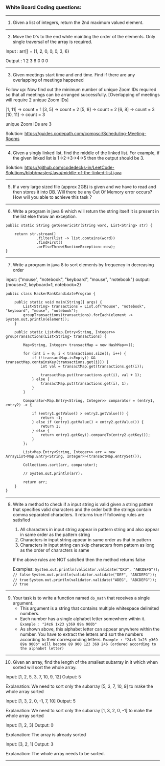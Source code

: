 ### White Board Coding questions:

---------------------------------------------------------------------------------------------------------------------------------------------------
1. Given a list of integers, return the 2nd maximum valued element.

---------------------------------------------------------------------------------------------------------------------------------------------------

2. Move the 0's to the end while mainting the order of the elements. Only single traversal of the array is required.

Input : arr[]  = {1, 2, 0, 0, 0, 3, 6}

Output : 1 2 3 6 0 0 0

---------------------------------------------------------------------------------------------------------------------------------------------------

3. Given meetings start time and end time. Find if there are any overlapping of meetings happened

Follow up: Now find out the minimum number of unique Zoom IDs required so that all meetings can be arranged successfully. [Overlapping of meetings will require 2 unique Zoom IDs]

[1, 11] -> count = 1
[3, 5] -> count = 2
[5, 9] -> count = 2
[6, 8] -> count = 3
[10, 11] -> count = 3

unique Zoom IDs are 3

Solution: https://guides.codepath.com/compsci/Scheduling-Meeting-Rooms

---------------------------------------------------------------------------------------------------------------------------------------------------

4. Given a singly linked list, find the middle of the linked list.
For example, if the given linked list is 1->2->3->4->5 then the output should be 3.

Solution: https://github.com/codedecks-in/LeetCode-Solutions/blob/master/Java/middle-of-the-linked-list.java

---------------------------------------------------------------------------------------------------------------------------------------------------

5. If a very large sized file (approx 2GB) is given and we have to read and then stores it into DB. Will there be any Out Of Memory error occurs?
How will you able to achieve this task ?

---------------------------------------------------------------------------------------------------------------------------------------------------

6. Write a program in java 8 which will return the string itself it is present in the list else throw an exception.

```
public static String getGenericStr(String word, List<String> str) {
		
    return str.stream()
              .filter(list -> list.contains(word))
              .findFirst()
              .orElseThrow(RuntimeException::new);
}
```
---------------------------------------------------------------------------------------------------------------------------------------------------

7. Write a program in java 8 to sort elements by frequency in decreasing order

input: {"mouse", "notebook", "keyboard", "mouse", "notebook"}
output: {mouse=2, keyboard=1, notebook=2}

```
public class HackerRankCandidateProgram {

	public static void main(String[] args) {
		List<String> transactions = List.of("mouse", "notebook", "keyboard", "mouse", "notebook");
		groupTransactions(transactions).forEach(element -> System.out.println(element));
	}

	public static List<Map.Entry<String, Integer>> groupTransactions(List<String> transactions) {

		Map<String, Integer> transactMap = new HashMap<>();

		for (int i = 0; i < transactions.size(); i++) {
			if (!transactMap.isEmpty() && transactMap.containsKey(transactions.get(i))) {
				int val = transactMap.get(transactions.get(i));

				transactMap.put(transactions.get(i), val + 1);
			} else {
				transactMap.put(transactions.get(i), 1);
			}
		}

		Comparator<Map.Entry<String, Integer>> comparator = (entry1, entry2) -> {

			if (entry1.getValue() > entry2.getValue()) {
				return -1;
			} else if (entry1.getValue() < entry2.getValue()) {
				return 1;
			} else {
				return entry1.getKey().compareTo(entry2.getKey());
			}
		};

		List<Map.Entry<String, Integer>> arr = new ArrayList<Map.Entry<String, Integer>>(transactMap.entrySet());

		Collections.sort(arr, comparator);

		// System.out.println(arr);

		return arr;
	}
}
```

---------------------------------------------------------------------------------------------------------------------------------------------------

8. Write a method to check if a input string is valid given a string pattern that specifies valid characters and the order both the strings contain comma separated characters. It returns true if following rules are satisfied

	1. All characters in input string appear in pattern string and also appear in same order as the pattern string
	2. Characters in input string appear in same order as that in pattern
	3. Characters in input string can skip characters from pattern as long as the order of characters is same

	If the above rules are NOT satisfied then the method returns false

	Examples:
	`System.out.println(validator.validate("DXD", "ABCDEFG")); // false`
	`System.out.println(validator.validate("DEF", "ABCDEFG")); // true`
	`System.out.println(validator.validate("ADEG", "ABCDEFG")); // true`

---------------------------------------------------------------------------------------------------------------------------------------------------

9. Your task is to write a function named `do_math` that receives a single argument. 
	- This argument is a string that contains multiple whitespace delimited numbers.
	- Each number has a single alphabet letter somewhere within it.
	`Example : "24z6 1x23 y369 89a 900b"`
	- As shown above, this alphabet letter can appear anywhere within the number. You have to extract the letters and sort the numbers according to their corresponding letters.
	`Example : "24z6 1x23 y369 89a 900b" will become 89 900 123 369 246 (ordered according to the alphabet letter)`

---------------------------------------------------------------------------------------------------------------------------------------------------

10. Given an array, find the length of the smallest subarray in it which when sorted will sort the whole array.


Input: [1, 2, 5, 3, 7, 10, 9, 12]
Output: 5

Explanation: We need to sort only the subarray [5, 3, 7, 10, 9] to make the whole array sorted


Input: [1, 3, 2, 0, -1, 7, 10]
Output: 5

Explanation: We need to sort only the subarray [1, 3, 2, 0, -1] to make the whole array sorted


Input: [1, 2, 3]
Output: 0

Explanation: The array is already sorted


Input: [3, 2, 1]
Output: 3

Explanation: The whole array needs to be sorted.

---------------------------------------------------------------------------------------------------------------------------------------------------
